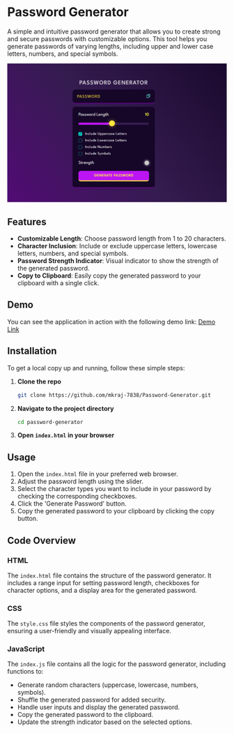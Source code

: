 # Password Generator

A simple and intuitive password generator that allows you to create strong and secure passwords with customizable options. This tool helps you generate passwords of varying lengths, including upper and lower case letters, numbers, and special symbols.

![Password-Generator-ScreenShot](image.png)

## Features

- **Customizable Length**: Choose password length from 1 to 20 characters.
- **Character Inclusion**: Include or exclude uppercase letters, lowercase letters, numbers, and special symbols.
- **Password Strength Indicator**: Visual indicator to show the strength of the generated password.
- **Copy to Clipboard**: Easily copy the generated password to your clipboard with a single click.

## Demo

You can see the application in action with the following demo link: [Demo Link](https://mkraj-7838.github.io/Password-generator/)

## Installation

To get a local copy up and running, follow these simple steps:

1. **Clone the repo**
    ```sh
    git clone https://github.com/mkraj-7838/Password-Generator.git
    ```

2. **Navigate to the project directory**
    ```sh
    cd password-generator
    ```

3. **Open `index.html` in your browser**

## Usage

1. Open the `index.html` file in your preferred web browser.
2. Adjust the password length using the slider.
3. Select the character types you want to include in your password by checking the corresponding checkboxes.
4. Click the 'Generate Password' button.
5. Copy the generated password to your clipboard by clicking the copy button.

## Code Overview

### HTML

The `index.html` file contains the structure of the password generator. It includes a range input for setting password length, checkboxes for character options, and a display area for the generated password.

### CSS

The `style.css` file styles the components of the password generator, ensuring a user-friendly and visually appealing interface.

### JavaScript

The `index.js` file contains all the logic for the password generator, including functions to:
- Generate random characters (uppercase, lowercase, numbers, symbols).
- Shuffle the generated password for added security.
- Handle user inputs and display the generated password.
- Copy the generated password to the clipboard.
- Update the strength indicator based on the selected options.

